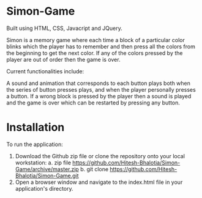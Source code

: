 # Simon-Game
Built using HTML, CSS, Javacript and JQuery.

Simon is a memory game where each time a block of a particular color blinks which the player has to remember and then press all the colors from the beginning to get the next color.
If any of the colors pressed by the player are out of order then the game is over.

Current functionalities include:

A sound and animation that corresponds to each button plays both when the series of button presses plays, and when the player personally presses a button.
If a wrong block is pressed by the player then a sound is played and the game is over which can be restarted by pressing any button.

# Installation
To run the application:
1. Download the Github zip file or clone the repository onto your local workstation:
  a. zip file https://github.com/Hitesh-Bhalotia/Simon-Game/archive/master.zip
  b. git clone https://github.com/Hitesh-Bhalotia/Simon-Game.git
2. Open a browser window and navigate to the index.html file in your application's directory.
  
